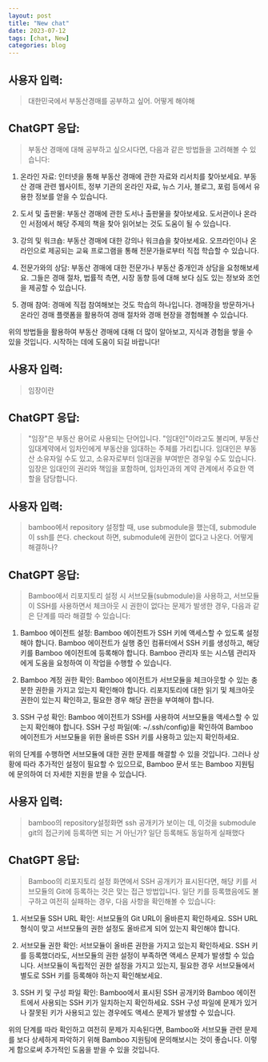 ```yaml
---
layout: post
title: "New chat"
date: 2023-07-12
tags: [chat, New]
categories: blog
---
```


## 사용자 입력:
> 대한민국에서 부동산경매를 공부하고 싶어. 어떻게 해야해

## ChatGPT 응답:
> 부동산 경매에 대해 공부하고 싶으시다면, 다음과 같은 방법들을 고려해볼 수 있습니다:

1. 온라인 자료: 인터넷을 통해 부동산 경매에 관한 자료와 리서치를 찾아보세요. 부동산 경매 관련 웹사이트, 정부 기관의 온라인 자료, 뉴스 기사, 블로그, 포럼 등에서 유용한 정보를 얻을 수 있습니다.

2. 도서 및 출판물: 부동산 경매에 관한 도서나 출판물을 찾아보세요. 도서관이나 온라인 서점에서 해당 주제의 책을 찾아 읽어보는 것도 도움이 될 수 있습니다.

3. 강의 및 워크숍: 부동산 경매에 대한 강의나 워크숍을 찾아보세요. 오프라인이나 온라인으로 제공되는 교육 프로그램을 통해 전문가들로부터 직접 학습할 수 있습니다.

4. 전문가와의 상담: 부동산 경매에 대한 전문가나 부동산 중개인과 상담을 요청해보세요. 그들은 경매 절차, 법률적 측면, 시장 동향 등에 대해 보다 심도 있는 정보와 조언을 제공할 수 있습니다.

5. 경매 참여: 경매에 직접 참여해보는 것도 학습의 하나입니다. 경매장을 방문하거나 온라인 경매 플랫폼을 활용하여 경매 절차와 경매 현장을 경험해볼 수 있습니다.

위의 방법들을 활용하여 부동산 경매에 대해 더 많이 알아보고, 지식과 경험을 쌓을 수 있을 것입니다. 시작하는 데에 도움이 되길 바랍니다!

## 사용자 입력:
> 임장이란

## ChatGPT 응답:
> "임장"은 부동산 용어로 사용되는 단어입니다. "임대인"이라고도 불리며, 부동산 임대계약에서 임차인에게 부동산을 임대하는 주체를 가리킵니다. 임대인은 부동산 소유자일 수도 있고, 소유자로부터 임대권을 부여받은 경우일 수도 있습니다. 임장은 임대인의 권리와 책임을 포함하며, 임차인과의 계약 관계에서 주요한 역할을 담당합니다.

## 사용자 입력:
> bamboo에서 repository 설정할 때, use submodule을 했는데, submodule이 ssh를 쓴다. checkout 하면, submodule에 권한이 없다고 나온다. 어떻게 해결하나?

## ChatGPT 응답:
> Bamboo에서 리포지토리 설정 시 서브모듈(submodule)을 사용하고, 서브모듈이 SSH를 사용하면서 체크아웃 시 권한이 없다는 문제가 발생한 경우, 다음과 같은 단계를 따라 해결할 수 있습니다:

1. Bamboo 에이전트 설정: Bamboo 에이전트가 SSH 키에 액세스할 수 있도록 설정해야 합니다. Bamboo 에이전트가 실행 중인 컴퓨터에서 SSH 키를 생성하고, 해당 키를 Bamboo 에이전트에 등록해야 합니다. Bamboo 관리자 또는 시스템 관리자에게 도움을 요청하여 이 작업을 수행할 수 있습니다.

2. Bamboo 계정 권한 확인: Bamboo 에이전트가 서브모듈을 체크아웃할 수 있는 충분한 권한을 가지고 있는지 확인해야 합니다. 리포지토리에 대한 읽기 및 체크아웃 권한이 있는지 확인하고, 필요한 경우 해당 권한을 부여해야 합니다.

3. SSH 구성 확인: Bamboo 에이전트가 SSH를 사용하여 서브모듈을 액세스할 수 있는지 확인해야 합니다. SSH 구성 파일(예: ~/.ssh/config)을 확인하여 Bamboo 에이전트가 서브모듈을 위한 올바른 SSH 키를 사용하고 있는지 확인하세요.

위의 단계를 수행하면 서브모듈에 대한 권한 문제를 해결할 수 있을 것입니다. 그러나 상황에 따라 추가적인 설정이 필요할 수 있으므로, Bamboo 문서 또는 Bamboo 지원팀에 문의하여 더 자세한 지원을 받을 수 있습니다.

## 사용자 입력:
> bamboo의 repository설정화면 ssh 공개키가 보이는 데, 이것을 submodule git의 접근키에 등록하면 되는 거 아닌가? 일단 등록해도 동일하게 실패했다

## ChatGPT 응답:
> Bamboo의 리포지토리 설정 화면에서 SSH 공개키가 표시된다면, 해당 키를 서브모듈의 Git에 등록하는 것은 맞는 접근 방법입니다. 일단 키를 등록했음에도 불구하고 여전히 실패하는 경우, 다음 사항을 확인해볼 수 있습니다:

1. 서브모듈 SSH URL 확인: 서브모듈의 Git URL이 올바른지 확인하세요. SSH URL 형식이 맞고 서브모듈의 권한 설정도 올바르게 되어 있는지 확인해야 합니다.

2. 서브모듈 권한 확인: 서브모듈이 올바른 권한을 가지고 있는지 확인하세요. SSH 키를 등록했더라도, 서브모듈의 권한 설정이 부족하면 액세스 문제가 발생할 수 있습니다. 서브모듈이 독립적인 권한 설정을 가지고 있는지, 필요한 경우 서브모듈에서 별도로 SSH 키를 등록해야 하는지 확인해보세요.

3. SSH 키 및 구성 파일 확인: Bamboo에서 표시된 SSH 공개키와 Bamboo 에이전트에서 사용되는 SSH 키가 일치하는지 확인하세요. SSH 구성 파일에 문제가 있거나 잘못된 키가 사용되고 있는 경우에도 액세스 문제가 발생할 수 있습니다.

위의 단계를 따라 확인하고 여전히 문제가 지속된다면, Bamboo와 서브모듈 관련 문제를 보다 상세하게 파악하기 위해 Bamboo 지원팀에 문의해보시는 것이 좋습니다. 이렇게 함으로써 추가적인 도움을 받을 수 있을 것입니다.

